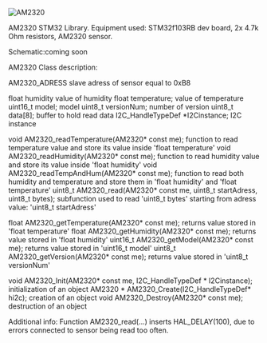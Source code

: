 ![AM2320](https://github.com/Matii178/Sensors_Libraries/assets/62108776/92502f03-2c86-48d1-886e-5da0915304c4)


AM2320 STM32 Library.
Equipment used: STM32f103RB dev board, 2x 4.7k Ohm resistors, AM2320 sensor.

Schematic:coming soon

AM2320 Class description:

AM2320_ADRESS slave adress of sensor equal to 0xB8

float humidity value of humidity
float temperature; value of temperature
uint16_t model; model
uint8_t versionNum; number of version
uint8_t data[8]; buffer to hold read data
I2C_HandleTypeDef *I2Cinstance; I2C instance

void AM2320_readTemperature(AM2320* const me); function to read temperature value and store its value inside 'float temperature'
void AM2320_readHumidity(AM2320* const me); function to read humidity value and store its value inside 'float humidity'
void AM2320_readTempAndHum(AM2320* const me); function to read both humidity and temperature and store them in 'float humidity' and 'float temperature'
uint8_t AM2320_read(AM2320* const me, uint8_t startAdress, uint8_t bytes);  subfunction used to read 'uint8_t bytes' starting from adress value: 'uint8_t startAdress'

float AM2320_getTemperature(AM2320* const me); returns value stored in 'float temperature'
float AM2320_getHumidity(AM2320* const me); returns value stored in 'float humidity'
uint16_t AM2320_getModel(AM2320* const me); returns value stored in 'uint16_t model'
uint8_t AM2320_getVersion(AM2320* const me); returns value stored in 'uint8_t versionNum'


void AM2320_Init(AM2320* const me, I2C_HandleTypeDef * I2Cinstance); initialization of an object
AM2320 * AM2320_Create(I2C_HandleTypeDef* hi2c); creation of an object
void AM2320_Destroy(AM2320* const me); destruction of an object



Additional info:
Function AM2320_read(...) inserts HAL_DELAY(100), due to errors connected to sensor being read too often.
